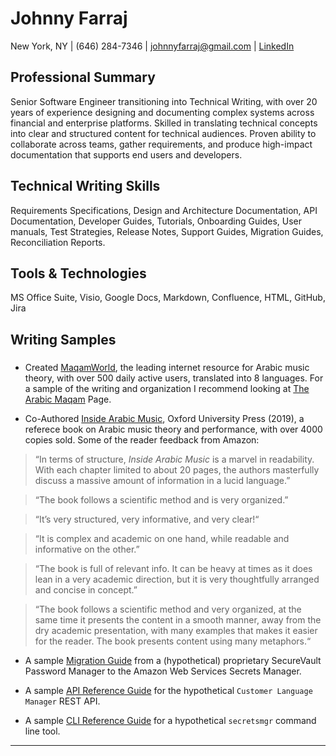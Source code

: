 # Johnny Farraj
New York, NY  |  (646) 284-7346  |  johnnyfarraj@gmail.com  | [LinkedIn](https://linkedin.com/in/johnny-farraj-7b377612/)

## Professional Summary
Senior Software Engineer transitioning into Technical Writing, with over 20 years of experience designing and documenting complex systems across financial and enterprise platforms. Skilled in translating technical concepts into clear and structured content for technical audiences. Proven ability to collaborate across teams, gather requirements, and produce high-impact documentation that supports end users and developers.

## Technical Writing Skills
Requirements Specifications, Design and Architecture Documentation, API Documentation, Developer Guides, Tutorials, Onboarding Guides, User manuals, Test Strategies, Release Notes, Support Guides, Migration Guides, Reconciliation Reports.

## Tools & Technologies
MS Office Suite, Visio, Google Docs, Markdown, Confluence, HTML, GitHub, Jira

## Writing Samples

### 
* Created [MaqamWorld](http://maqamworld.com), the leading internet resource for Arabic music theory, with over 500 daily active users, translated into 8 languages. For a sample of the writing and organization I recommend looking at [The Arabic Maqam](https://maqamworld.com/en/maqam.php) Page.

* Co-Authored [Inside Arabic Music](https://www.amazon.com/Inside-Arabic-Music-Performance-Century/dp/0190658363), Oxford University Press (2019), a referece book on Arabic music theory and performance, with over 4000 copies sold. Some of the reader feedback from Amazon:

> “In terms of structure, _Inside Arabic Music_ is a marvel in readability. With each chapter limited to about 20 pages, the authors masterfully discuss a massive amount of information in a lucid language.”

> “The book follows a scientific method and is very organized.”

> “It’s very structured, very informative, and very clear!“

> “It is complex and academic on one hand, while readable and informative on the other.”

> “The book is full of relevant info. It can be heavy at times as it does lean in a very academic direction, but it is very thoughtfully arranged and concise in concept.”

> “The book follows a scientific method and very organized, at the same time it presents the content in a smooth manner, away from the dry academic presentation, with many examples that makes it easier for the reader. The book presents content using many metaphors.“

* A sample [Migration Guide](https://docs.google.com/document/d/1pbAR2nj7Di6YjB-8aJv4HZNMzRTq6qq83U2F8wvN8wg/edit?usp=sharing) from a (hypothetical) proprietary SecureVault Password Manager to the Amazon Web Services Secrets Manager.

* A sample [API Reference Guide](https://docs.google.com/document/d/1RM4tDuAbpbB9qwTceVQ9_0Yru0MBCt2IvA1bbftN0ug/edit?usp=sharing) for the hypothetical `Customer Language Manager` REST API. 

* A sample [CLI Reference Guide](xxx) for a hypothetical `secretsmgr` command line tool. 

***

